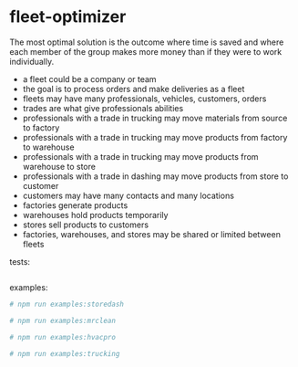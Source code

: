 fleet-optimizer
========
The most optimal solution is the outcome where time is saved and where each member of the group makes more money than if they were to work individually. 

- a fleet could be a company or team
- the goal is to process orders and make deliveries as a fleet
- fleets may have many professionals, vehicles, customers, orders
- trades are what give professionals abilities
- professionals with a trade in trucking may move materials from source to factory
- professionals with a trade in trucking may move products from factory to warehouse
- professionals with a trade in trucking may move products from warehouse to store
- professionals with a trade in dashing may move products from store to customer
- customers may have many contacts and many locations
- factories generate products
- warehouses hold products temporarily
- stores sell products to customers
- factories, warehouses, and stores may be shared or limited between fleets

tests:
```bash
```

examples:
```bash
# npm run examples:storedash
```

```bash
# npm run examples:mrclean
```

```bash
# npm run examples:hvacpro
```

```bash
# npm run examples:trucking
```